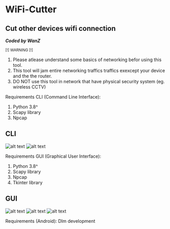 # WiFi-Cutter
## Cut other devices wifi connection
***Coded by WanZ***

<sub>[!] WARNING [!]</sub>
1. Please atlease understand some basics of networking befor using this tool.
2. This tool will jam entire networking traffics traffics exexcept your device and the the router.
3. DO NOT use this tool in network that have physical security system (eg. wireless CCTV)

Requirements CLI (Command Line Interface):
1. Python 3.8^
2. Scapy library
3. Npcap

## CLI
![alt text](https://github.com/wanZ772/wifi-cutter/blob/main/image_2023-06-29_214912992.png?raw=true)
![alt text](https://github.com/wanZ772/wifi-cutter/blob/main/image_2023-06-29_214958858.png?raw=true)


 Requirements GUI (Graphical User Interface):
 1. Python 3.8^
 2. Scapy library
 3. Npcap
 4. Tkinter library


## GUI
![alt text](https://github.com/wanZ772/wifi-cutter/blob/main/image_2023-06-29_220333456.png?raw=true)
![alt text](https://github.com/wanZ772/wifi-cutter/blob/main/image_2023-06-29_220123408.png?raw=true)
![alt text](https://github.com/wanZ772/wifi-cutter/blob/main/image_2023-06-29_220042123.png?raw=true)

Requirements (Android):
Dlm development 
